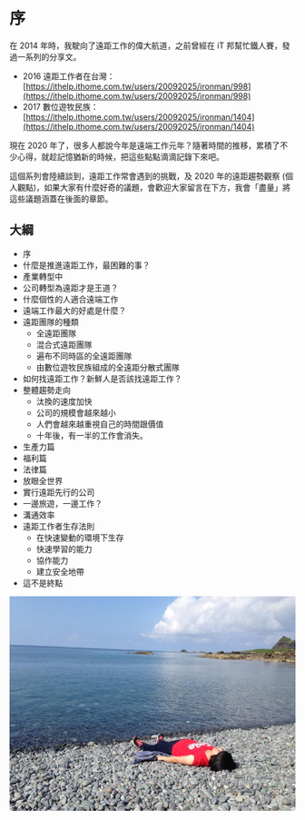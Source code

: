 # 序

在 2014 年時，我駛向了遠距工作的偉大航道，之前曾經在 iT 邦幫忙鐵人賽，發過一系列的分享文。

- 2016 遠距工作者在台灣：[https://ithelp.ithome.com.tw/users/20092025/ironman/998](https://ithelp.ithome.com.tw/users/20092025/ironman/998)
- 2017 數位遊牧民族：[https://ithelp.ithome.com.tw/users/20092025/ironman/1404](https://ithelp.ithome.com.tw/users/20092025/ironman/1404)

現在 2020 年了，很多人都說今年是遠端工作元年？隨著時間的推移，累積了不少心得，就趁記憶猶新的時候，把這些點點滴滴記錄下來吧。

這個系列會陸續談到，遠距工作常會遇到的挑戰，及 2020 年的遠距趨勢觀察 (個人觀點)，如果大家有什麼好奇的議題，會歡迎大家留言在下方，我會「盡量」將這些議題涵蓋在後面的章節。

## 大綱

- 序
- 什麼是推進遠距工作，最困難的事？
- 產業轉型中
- 公司轉型為遠距才是王道？
- 什麼個性的人適合遠端工作
- 遠端工作最大的好處是什麼？
- 遠距團隊的種類
  - 全遠距團隊
  - 混合式遠距團隊
  - 遍布不同時區的全遠距團隊
  - 由數位遊牧民族組成的全遠距分散式團隊
- 如何找遠距工作？新鮮人是否該找遠距工作？
- 整體趨勢走向
  - 汰換的速度加快
  - 公司的規模會越來越小
  - 人們會越來越重視自己的時間跟價值
  - 十年後，有一半的工作會消失。
- 生產力篇
- 福利篇
- 法律篇
- 放眼全世界
- 實行遠距先行的公司
- 一邊旅遊，一邊工作？
- 溝通效率
- 遠距工作者生存法則
  - 在快速變動的環境下生存
  - 快速學習的能力
  - 協作能力
  - 建立安全地帶
- 這不是終點

![beach](https://github.com/alincode/2020-remote-year/raw/master/assets/beach.jpg)

